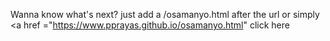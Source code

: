 Wanna know what's next?
just add a /osamanyo.html after the url
or simply  <a href ="https://www.pprayas.github.io/osamanyo.html" click here </a>

